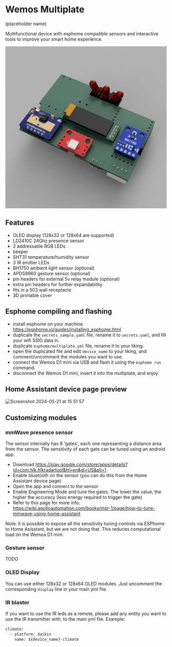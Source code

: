 # Wemos Multiplate
(placeholder name)

Multifunctional device with esphome compatible sensors and interactive tools to improve your smart home experience.

![front](images/2-2-front.png)

## Features

- OLED display (128x32 or 128x64 are supported)
- LD2410C 24Ghz presence sensor
- 2 addressable RGB LEDs
- beeper
- SHT31 temperature/humidity sensor
- 3 IR emitter LEDs
- BH1750 ambient light sensor (optional)
- APDS9960 gesture sensor (optional)
- pin headers for external 5v relay module (optional)
- extra pin headers for further expandability
- fits in a 503 wall receptacle
- 3D printable cover

## Esphome compiling and flashing
- install esphome on your machine. https://esphome.io/guides/installing_esphome.html
- duplicate the `secrets_sample.yaml` file, rename it to `secrets.yaml`, and fill your wifi SSID data in.
- duplicate `esphome/multiplate.yml` file, rename it to your liking.
- open the duplicated file and edit `device_name` to your liking, and comment/uncomment the modules you want to use.
- connect the Wemos D1 mini via USB and flash it using the `esphome run` command.
- disconnect the Wemos D1 mini, insert it into the multiplate, and enjoy.

## Home Assistant device page preview

![Screenshot 2024-05-21 at 15 51 57](https://github.com/Open-Domus/wemos_multiplate/assets/6085909/b701bf96-6485-4ce5-b446-c2142eaa4968)

## Customizing modules

### mmWave presence sensor

The sensor internally has 8 'gates', each one representing a distance area from the sensor. The sensitivity of each gate can be tuned using an android app.
- Download https://play.google.com/store/apps/details?id=com.hlk.hlkradartool&hl=en&gl=US&pli=1
- Enable bluetooth on the sensor (you can do this from the Home Assistant device page)
- Open the app and connect to the sensor
- Enable Engineering Mode and tune the gates. The lower the value, the higher the accuracy (less energy required to trigger the gate)
- Refer to this page for more info. https://wiki.apolloautomation.com/books/msr-1/page/how-to-tune-mmwave-using-home-assistant

Note: it is possible to expose all the sensitivity tuning controls via ESPhome to Home Asisstant, but we are not doing that. This reduces computational load on the Wemos D1 mini.

### Gesture sensor

TODO

### OLED Display

You can use either 128x32 or 128x64 OLED modules. Just uncomment the corresponding `display` line in your main yml file.

### IR blaster

If you want to use the IR leds as a remote, please add any entity you want to use the IR transmitter with, to the main yml file. Example:

```
climate:
  - platform: daikin
    name: ${device_name}-climate
```
